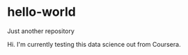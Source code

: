 # hello-world
Just another repository

Hi. I'm currently testing this data science out from Coursera.
